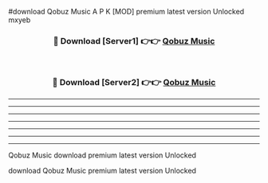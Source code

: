 #download Qobuz Music  A P K [MOD] premium latest version Unlocked mxyeb 



<div align="center">
<h3>🔴 Download [Server1] 👉👉 <a href="https://apkdownload1.web.app/">Qobuz Music </a></h3><br>

<h3>🔴 Download [Server2] 👉👉 <a href="https://apkdownload1.web.app/">Qobuz Music </a></h3>
</div>





----------------------------------------------------------

----------------------------------------------------------

----------------------------------------------------------

----------------------------------------------------------

----------------------------------------------------------

----------------------------------------------------------

----------------------------------------------------------

Qobuz Music  download premium latest version Unlocked

download Qobuz Music  premium latest version Unlocked
